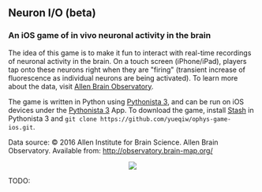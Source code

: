 ## Neuron I/O (beta)
### An iOS game of in vivo neuronal activity in the brain

The idea of this game is to make it fun to interact with real-time recordings of neuronal activity in the brain. On a touch screen (iPhone/iPad), players tap onto these neurons right when they are "firing" (transient increase of fluorescence as individual neurons are being activated). To learn more about the data, visit [Allen Brain Observatory](http://observatory.brain-map.org/).

The game is written in Python using [Pythonista 3](http://omz-software.com/pythonista/), and can be run on iOS devices under the [Pythonista 3](http://omz-software.com/pythonista/) App. To download the game, install [Stash](https://github.com/ywangd/stash) in Pythonista 3 and `git clone https://github.com/yueqiw/ophys-game-ios.git`.

Data source: 
© 2016 Allen Institute for Brain Science. Allen Brain Observatory. Available from: http://observatory.brain-map.org/

<p align="center"> 
<img src="assets/crop_sierra2_15fps_256.gif">
</p>

TODO: 

